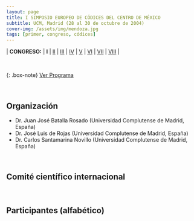 ```yaml
---
layout: page
title: I SIMPOSIO EUROPEO DE CÓDICES DEL CENTRO DE MÉXICO
subtitle: UCM, Madrid (28 al 30 de octubre de 2004)
cover-img: /assets/img/mendoza.jpg
tags: [primer, congreso, códices]
---
```


| **CONGRESO:** | **I** | [II](/congresos/codices/ii) | [III](/congresos/codices/iii) | [IV](/congresos/codices/iv) | [V](/congresos/codices/v) | [VI](/congresos/codices/vi) | [VII](/congresos/codices/vii) | [VIII](/congresos/codices/viii) |

<br/>

{: .box-note}
[Ver Programa](/congresos/codices/i/docs/I-Congreso-2004.pdf)

<br/>

## Organización

 - Dr. Juan José Batalla Rosado (Universidad Complutense de Madrid, España)
 - Dr. José Luis de Rojas (Universidad Complutense de Madrid, España)
 - Dr. Carlos Santamarina Novillo (Universidad Complutense de Madrid, España)

<br/>

## Comité científico internacional


<br/>

## Participantes (alfabético)

